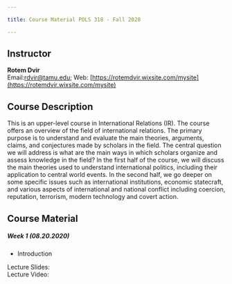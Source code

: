 ```yaml
---

title: Course Material POLS 318 - Fall 2020

---
```


## Instructor
**Rotem Dvir**  
Email:[rdvir@tamu.edu](rdvir@tamu.edu); Web: [https://rotemdvir.wixsite.com/mysite](https://rotemdvir.wixsite.com/mysite)

## Course Description
This is an upper-level course in International Relations (IR). The course offers an overview of the field of international relations. The primary purpose is to understand and evaluate the main theories, arguments, claims, and conjectures made by scholars in the field. The central question we will address is what are the main ways in which scholars organize and assess knowledge in the field? In the first half of the course, we will discuss the main theories used to understand international politics, including their application to central world events. In the second half, we go deeper on some specific issues such as international institutions, economic statecraft, and various aspects of international and national conflict including coercion, reputation, terrorism, modern technology and covert action.

## Course Material

##### Week 1 (08.20.2020)  
- Introduction  

Lecture Slides:  
Lecture Video:

